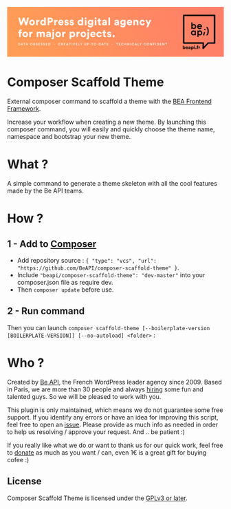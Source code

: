 <a href="https://beapi.fr">![Be API Github Banner](banner-github.png)</a>

# Composer Scaffold Theme

External composer command to scaffold a theme with the [BEA Frontend Framework](https://github.com/BeAPI/beapi-frontend-framework).

Increase your workflow when creating a new theme. By launching this composer command, you will easily and quickly choose the theme name, namespace and bootstrap your new theme.

# What ?

A simple command to generate a theme skeleton with all the cool features made by the Be API teams.

# How ?

## 1 - Add to [Composer](http://composer.rarst.net/)

- Add repository source : `{ "type": "vcs", "url": "https://github.com/BeAPI/composer-scaffold-theme" }`.
- Include `"beapi/composer-scaffold-theme": "dev-master"` into your composer.json file as require dev.
- Then `composer update` before use.

## 2 - Run command 

Then you can launch `composer scaffold-theme [--boilerplate-version [BOILERPLATE-VERSION]] [--no-autoload] <folder>` :

# Who ?

Created by [Be API](https://beapi.fr), the French WordPress leader agency since 2009. Based in Paris, we are more than 30 people and always [hiring](https://beapi.workable.com) some fun and talented guys. So we will be pleased to work with you.

This plugin is only maintained, which means we do not guarantee some free support. If you identify any errors or have an idea for improving this script, feel free to open an [issue](../../issues/new). Please provide as much info as needed in order to help us resolving / approve your request. And .. be patient :)

If you really like what we do or want to thank us for our quick work, feel free to [donate](https://www.paypal.me/BeAPI) as much as you want / can, even 1€ is a great gift for buying cofee :)

## License

Composer Scaffold Theme is licensed under the [GPLv3 or later](LICENSE.md).
